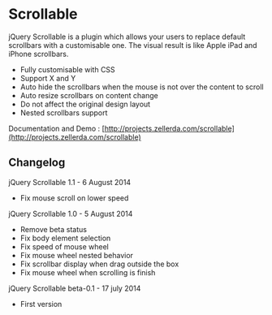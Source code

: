 Scrollable
==========

jQuery Scrollable is a plugin which allows your users to replace default scrollbars with a customisable one. The visual result is like Apple iPad and iPhone scrollbars.

 - Fully customisable with CSS
 - Support X and Y
 - Auto hide the scrollbars when the mouse is not over the content to scroll
 - Auto resize scrollbars on content change
 - Do not affect the original design layout
 - Nested scrollbars support

Documentation and Demo : [http://projects.zellerda.com/scrollable](http://projects.zellerda.com/scrollable)

Changelog
---------

jQuery Scrollable 1.1 - 6 August 2014
 - Fix mouse scroll on lower speed

jQuery Scrollable 1.0 - 5 August 2014
 - Remove beta status
 - Fix body element selection
 - Fix speed of mouse wheel
 - Fix mouse wheel nested behavior
 - Fix scrollbar display when drag outside the box
 - Fix mouse wheel when scrolling is finish

jQuery Scrollable beta-0.1 - 17 july 2014
 - First version